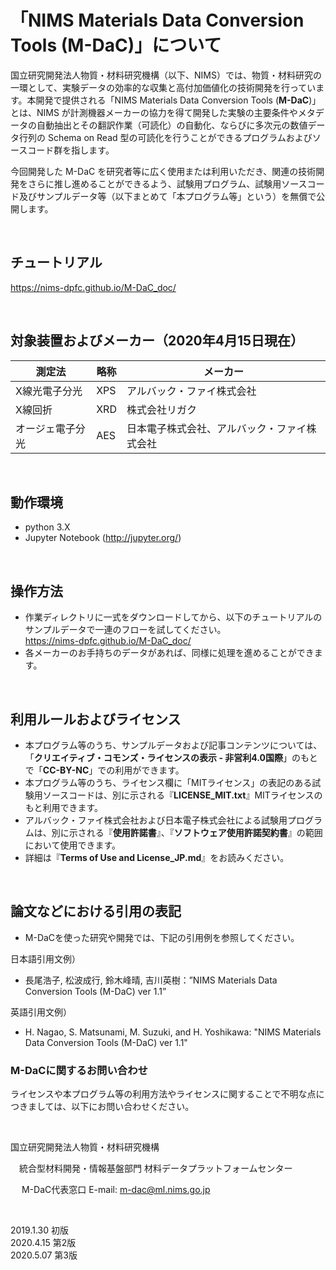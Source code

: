 # 「NIMS Materials Data Conversion Tools (M-DaC)」について

国立研究開発法人物質・材料研究機構（以下、NIMS）では、物質・材料研究の一環として、実験データの効率的な収集と高付加価値化の技術開発を行っています。本開発で提供される「NIMS Materials Data Conversion Tools (__M-DaC__)」とは、NIMS が計測機器メーカーの協力を得て開発した実験の主要条件やメタデータの自動抽出とその翻訳作業（可読化）の自動化、ならびに多次元の数値データ行列の Schema on Read 型の可読化を行うことができるプログラムおよびソースコード群を指します。

今回開発した M-DaC を研究者等に広く使用または利用いただき、関連の技術開発をさらに推し進めることができるよう、試験用プログラム、試験用ソースコード及びサンプルデータ等（以下まとめて「本プログラム等」という）を無償で公開します。

<br />

## チュートリアル

  <https://nims-dpfc.github.io/M-DaC_doc/>

<br />

## 対象装置およびメーカー（2020年4月15日現在）

| 測定法 | 略称 | メーカー |
| --- | --- | --- |
| X線光電子分光 | XPS | アルバック・ファイ株式会社 |
| X線回折 | XRD | 株式会社リガク |
| オージェ電子分光 | AES | 日本電子株式会社、アルバック・ファイ株式会社 |

<br />

## 動作環境

* python 3.X
* Jupyter Notebook (<http://jupyter.org/>)

<br />

## 操作方法

* 作業ディレクトリに一式をダウンロードしてから、以下のチュートリアルのサンプルデータで一連のフローを試してください。  
 <https://nims-dpfc.github.io/M-DaC_doc/>
* 各メーカーのお手持ちのデータがあれば、同様に処理を進めることができます。

<br />

## 利用ルールおよびライセンス

* 本プログラム等のうち、サンプルデータおよび記事コンテンツについては、「__クリエイティブ・コモンズ・ライセンスの表示 - 非営利4.0国際__」のもとで「__CC-BY-NC__」での利用ができます。
* 本プログラム等のうち、ライセンス欄に「MITライセンス」の表記のある試験用ソースコードは、別に示される『__LICENSE_MIT.txt__』MITライセンスのもと利用できます。
* アルバック・ファイ株式会社および日本電子株式会社による試験用プログラムは、別に示される『__使用許諾書__』、『__ソフトウェア使用許諾契約書__』の範囲において使用できます。
* 詳細は『__Terms of Use and License_JP.md__』をお読みください。

<br />

## 論文などにおける引用の表記

* M-DaCを使った研究や開発では、下記の引用例を参照してください。

日本語引用文例）

- 長尾浩子, 松波成行, 鈴木峰晴, 吉川英樹：”NIMS Materials Data Conversion Tools (M-DaC) ver 1.1”

英語引用文例）

- H. Nagao, S. Matsunami, M. Suzuki, and H. Yoshikawa: "NIMS Materials Data Conversion Tools (M-DaC) ver 1.1"

### M-DaCに関するお問い合わせ

ライセンスや本プログラム等の利用方法やライセンスに関することで不明な点につきましては、以下にお問い合わせください。

<br />

国立研究開発法人物質・材料研究機構

 　統合型材料開発・情報基盤部門  材料データプラットフォームセンター

　 M-DaC代表窓口  E-mail: m-dac@ml.nims.go.jp

<br />

2019.1.30 初版  
2020.4.15 第2版  
2020.5.07 第3版  
